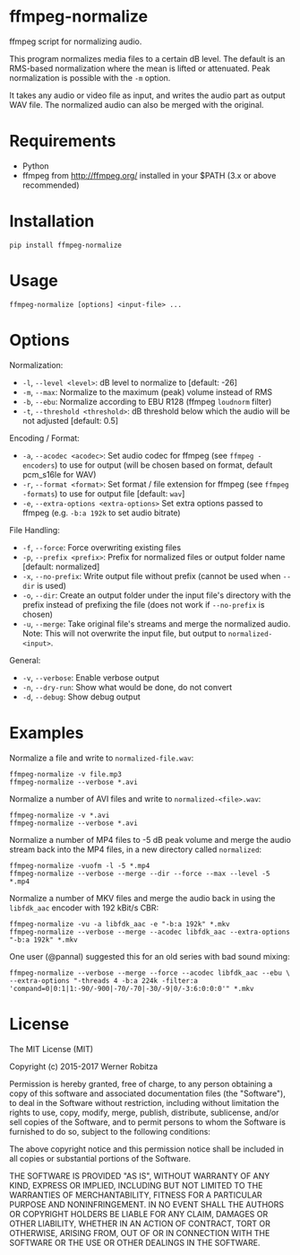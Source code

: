 # ffmpeg-normalize

ffmpeg script for normalizing audio.

This program normalizes media files to a certain dB level. The default
is an RMS-based normalization where the mean is lifted or attenuated.
Peak normalization is possible with the `-m` option.

It takes any audio or video file as input, and writes the audio part as
output WAV file. The normalized audio can also be merged with the
original.

# Requirements

-   Python
-   ffmpeg from <http://ffmpeg.org/> installed in your \$PATH (3.x or
    above recommended)

# Installation

    pip install ffmpeg-normalize

# Usage

    ffmpeg-normalize [options] <input-file> ...

# Options

Normalization:

- `-l`, `--level <level>`: dB level to normalize to [default: -26]
- `-m`, `--max`: Normalize to the maximum (peak) volume instead of RMS
- `-b`, `--ebu`: Normalize according to EBU R128 (ffmpeg `loudnorm` filter)
- `-t`, `--threshold <threshold>`: dB threshold below which the audio will be not adjusted [default: 0.5]

Encoding / Format:

- `-a`, `--acodec <acodec>`: Set audio codec for ffmpeg (see `ffmpeg -encoders`) to use for output (will be chosen based on format, default pcm_s16le for WAV)
- `-r`, `--format <format>`: Set format / file extension for ffmpeg (see `ffmpeg -formats`) to use for output file [default: `wav`]
- `-e`, `--extra-options <extra-options>` Set extra options passed to ffmpeg (e.g. `-b:a 192k` to set audio bitrate)

File Handling:

- `-f`, `--force`: Force overwriting existing files
- `-p`, `--prefix <prefix>`: Prefix for normalized files or output folder name [default: normalized]
- `-x`, `--no-prefix`: Write output file without prefix (cannot be used when `--dir` is used)
- `-o`, `--dir`: Create an output folder under the input file's directory with the prefix instead of prefixing the file (does not work if `--no-prefix` is chosen)
- `-u`, `--merge`: Take original file's streams and merge the normalized audio. Note: This will not overwrite the input file, but output to `normalized-<input>`.

General:

- `-v`, `--verbose`: Enable verbose output
- `-n`, `--dry-run`: Show what would be done, do not convert
- `-d`, `--debug`: Show debug output

# Examples

Normalize a file and write to `normalized-file.wav`:

    ffmpeg-normalize -v file.mp3
    ffmpeg-normalize --verbose *.avi

Normalize a number of AVI files and write to
`normalized-<file>.wav`:

    ffmpeg-normalize -v *.avi
    ffmpeg-normalize --verbose *.avi

Normalize a number of MP4 files to -5 dB peak volume and merge the audio
stream back into the MP4 files, in a new directory called
`normalized`:

    ffmpeg-normalize -vuofm -l -5 *.mp4
    ffmpeg-normalize --verbose --merge --dir --force --max --level -5 *.mp4

Normalize a number of MKV files and merge the audio back in using the
`libfdk_aac` encoder with 192 kBit/s CBR:

    ffmpeg-normalize -vu -a libfdk_aac -e "-b:a 192k" *.mkv
    ffmpeg-normalize --verbose --merge --acodec libfdk_aac --extra-options "-b:a 192k" *.mkv

One user (@pannal) suggested this for an old series with bad sound mixing:

    ffmpeg-normalize --verbose --merge --force --acodec libfdk_aac --ebu \
    --extra-options "-threads 4 -b:a 224k -filter:a 'compand=0|0:1|1:-90/-900|-70/-70|-30/-9|0/-3:6:0:0:0'" *.mkv

# License

The MIT License (MIT)

Copyright (c) 2015-2017 Werner Robitza

Permission is hereby granted, free of charge, to any person obtaining a
copy of this software and associated documentation files (the
"Software"), to deal in the Software without restriction, including
without limitation the rights to use, copy, modify, merge, publish,
distribute, sublicense, and/or sell copies of the Software, and to
permit persons to whom the Software is furnished to do so, subject to
the following conditions:

The above copyright notice and this permission notice shall be included
in all copies or substantial portions of the Software.

THE SOFTWARE IS PROVIDED "AS IS", WITHOUT WARRANTY OF ANY KIND, EXPRESS
OR IMPLIED, INCLUDING BUT NOT LIMITED TO THE WARRANTIES OF
MERCHANTABILITY, FITNESS FOR A PARTICULAR PURPOSE AND NONINFRINGEMENT.
IN NO EVENT SHALL THE AUTHORS OR COPYRIGHT HOLDERS BE LIABLE FOR ANY
CLAIM, DAMAGES OR OTHER LIABILITY, WHETHER IN AN ACTION OF CONTRACT,
TORT OR OTHERWISE, ARISING FROM, OUT OF OR IN CONNECTION WITH THE
SOFTWARE OR THE USE OR OTHER DEALINGS IN THE SOFTWARE.
